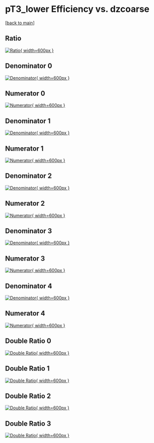 # pT3_lower Efficiency vs. dzcoarse

[[back to main](./)]



## Ratio

[![Ratio](../mtv/var/pT3_lower_loweta_211_1_eff_dzcoarse.png){ width=600px }](../mtv/var/pT3_lower_loweta_211_1_eff_dzcoarse.pdf)

## Denominator 0

[![Denominator](../mtv/den/pT3_lower_loweta_211_1_eff_dzcoarse_den0.png){ width=600px }](../mtv/den/pT3_lower_loweta_211_1_eff_dzcoarse_den0.pdf)

## Numerator 0

[![Numerator](../mtv/num/pT3_lower_loweta_211_1_eff_dzcoarse_num0.png){ width=600px }](../mtv/num/pT3_lower_loweta_211_1_eff_dzcoarse_num0.pdf)

## Denominator 1

[![Denominator](../mtv/den/pT3_lower_loweta_211_1_eff_dzcoarse_den1.png){ width=600px }](../mtv/den/pT3_lower_loweta_211_1_eff_dzcoarse_den1.pdf)

## Numerator 1

[![Numerator](../mtv/num/pT3_lower_loweta_211_1_eff_dzcoarse_num1.png){ width=600px }](../mtv/num/pT3_lower_loweta_211_1_eff_dzcoarse_num1.pdf)

## Denominator 2

[![Denominator](../mtv/den/pT3_lower_loweta_211_1_eff_dzcoarse_den2.png){ width=600px }](../mtv/den/pT3_lower_loweta_211_1_eff_dzcoarse_den2.pdf)

## Numerator 2

[![Numerator](../mtv/num/pT3_lower_loweta_211_1_eff_dzcoarse_num2.png){ width=600px }](../mtv/num/pT3_lower_loweta_211_1_eff_dzcoarse_num2.pdf)

## Denominator 3

[![Denominator](../mtv/den/pT3_lower_loweta_211_1_eff_dzcoarse_den3.png){ width=600px }](../mtv/den/pT3_lower_loweta_211_1_eff_dzcoarse_den3.pdf)

## Numerator 3

[![Numerator](../mtv/num/pT3_lower_loweta_211_1_eff_dzcoarse_num3.png){ width=600px }](../mtv/num/pT3_lower_loweta_211_1_eff_dzcoarse_num3.pdf)

## Denominator 4

[![Denominator](../mtv/den/pT3_lower_loweta_211_1_eff_dzcoarse_den4.png){ width=600px }](../mtv/den/pT3_lower_loweta_211_1_eff_dzcoarse_den4.pdf)

## Numerator 4

[![Numerator](../mtv/num/pT3_lower_loweta_211_1_eff_dzcoarse_num4.png){ width=600px }](../mtv/num/pT3_lower_loweta_211_1_eff_dzcoarse_num4.pdf)

## Double Ratio 0

[![Double Ratio](../mtv/ratio/pT3_lower_loweta_211_1_eff_dzcoarse_ratio0.png){ width=600px }](../mtv/ratio/pT3_lower_loweta_211_1_eff_dzcoarse_ratio0.pdf)

## Double Ratio 1

[![Double Ratio](../mtv/ratio/pT3_lower_loweta_211_1_eff_dzcoarse_ratio1.png){ width=600px }](../mtv/ratio/pT3_lower_loweta_211_1_eff_dzcoarse_ratio1.pdf)

## Double Ratio 2

[![Double Ratio](../mtv/ratio/pT3_lower_loweta_211_1_eff_dzcoarse_ratio2.png){ width=600px }](../mtv/ratio/pT3_lower_loweta_211_1_eff_dzcoarse_ratio2.pdf)

## Double Ratio 3

[![Double Ratio](../mtv/ratio/pT3_lower_loweta_211_1_eff_dzcoarse_ratio3.png){ width=600px }](../mtv/ratio/pT3_lower_loweta_211_1_eff_dzcoarse_ratio3.pdf)

